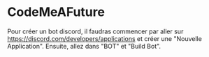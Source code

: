 # CodeMeAFuture

Pour créer un bot discord, il faudras commencer par aller sur https://discord.com/developers/applications et créer une "Nouvelle Application".
Ensuite, allez dans "BOT" et "Build Bot".
